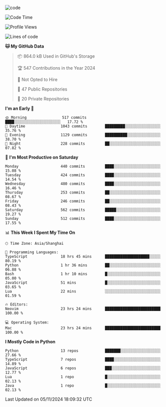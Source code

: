 
<!--
**liuyaanng/liuyaanng** is a ✨ _special_ ✨ repository because its `README.md` (this file) appears on your GitHub profile.

Here are some ideas to get you started:

- 🔭 I’m currently working on ...
- 🌱 I’m currently learning ...
- 👯 I’m looking to collaborate on ...
- 🤔 I’m looking for help with ...
- 💬 Ask me about ...
- 📫 How to reach me: ...
- 😄 Pronouns: ...
- ⚡ Fun fact: ...
-->


![code](https://cdn.jsdelivr.net/gh/liuyaanng/liuyaanng@1.0/code.gif) 

<!--START_SECTION:waka-->
![Code Time](http://img.shields.io/badge/Code%20Time-995%20hrs%2059%20mins-blue)

![Profile Views](http://img.shields.io/badge/Profile%20Views-0-blue)

![Lines of code](https://img.shields.io/badge/From%20Hello%20World%20I%27ve%20Written-14.8%20million%20lines%20of%20code-blue)

**🐱 My GitHub Data** 

> 📦 864.0 kB Used in GitHub's Storage 
 > 
> 🏆 547 Contributions in the Year 2024
 > 
> 🚫 Not Opted to Hire
 > 
> 📜 47 Public Repositories 
 > 
> 🔑 20 Private Repositories 
 > 
**I'm an Early 🐤** 

```text
🌞 Morning                517 commits         ████░░░░░░░░░░░░░░░░░░░░░   17.72 % 
🌆 Daytime                1043 commits        █████████░░░░░░░░░░░░░░░░   35.76 % 
🌃 Evening                1129 commits        ██████████░░░░░░░░░░░░░░░   38.70 % 
🌙 Night                  228 commits         ██░░░░░░░░░░░░░░░░░░░░░░░   07.82 % 
```
📅 **I'm Most Productive on Saturday** 

```text
Monday                   440 commits         ████░░░░░░░░░░░░░░░░░░░░░   15.08 % 
Tuesday                  424 commits         ████░░░░░░░░░░░░░░░░░░░░░   14.54 % 
Wednesday                480 commits         ████░░░░░░░░░░░░░░░░░░░░░   16.46 % 
Thursday                 253 commits         ██░░░░░░░░░░░░░░░░░░░░░░░   08.67 % 
Friday                   246 commits         ██░░░░░░░░░░░░░░░░░░░░░░░   08.43 % 
Saturday                 562 commits         █████░░░░░░░░░░░░░░░░░░░░   19.27 % 
Sunday                   512 commits         ████░░░░░░░░░░░░░░░░░░░░░   17.55 % 
```


📊 **This Week I Spent My Time On** 

```text
🕑︎ Time Zone: Asia/Shanghai

💬 Programming Languages: 
TypeScript               18 hrs 45 mins      ████████████████████░░░░░   80.19 % 
Python                   1 hr 36 mins        ██░░░░░░░░░░░░░░░░░░░░░░░   06.88 % 
Bash                     1 hr 10 mins        █░░░░░░░░░░░░░░░░░░░░░░░░   05.00 % 
JavaScript               51 mins             █░░░░░░░░░░░░░░░░░░░░░░░░   03.65 % 
Lua                      22 mins             ░░░░░░░░░░░░░░░░░░░░░░░░░   01.59 % 

🔥 Editors: 
Neovim                   23 hrs 24 mins      █████████████████████████   100.00 % 

💻 Operating System: 
Mac                      23 hrs 24 mins      █████████████████████████   100.00 % 
```

**I Mostly Code in Python** 

```text
Python                   13 repos            ███████░░░░░░░░░░░░░░░░░░   27.66 % 
TypeScript               7 repos             ████░░░░░░░░░░░░░░░░░░░░░   14.89 % 
JavaScript               6 repos             ███░░░░░░░░░░░░░░░░░░░░░░   12.77 % 
Lua                      1 repo              █░░░░░░░░░░░░░░░░░░░░░░░░   02.13 % 
Java                     1 repo              █░░░░░░░░░░░░░░░░░░░░░░░░   02.13 % 
```




 Last Updated on 05/11/2024 18:09:32 UTC
<!--END_SECTION:waka-->
